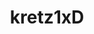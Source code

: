 <body class="bg-gray-50">
    <header class="bg-indigo-400 py-4">
        <div class="container mx-auto flex items-center justify-between px-4">
            <h1 class="text-white text-2xl font-bold">kretz1xD</h1>

